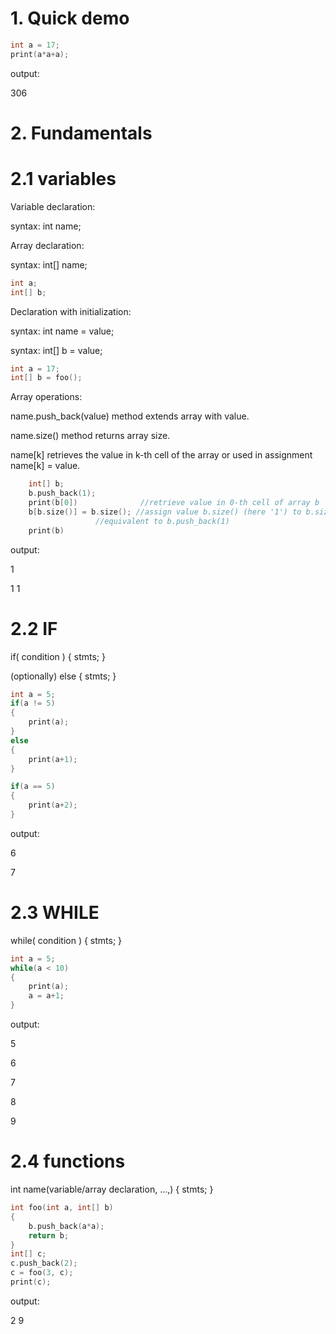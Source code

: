 
# 1. Quick demo
``` c++
int a = 17;
print(a*a+a);
```
output:

306

# 2. Fundamentals
# 2.1 variables
Variable declaration: 

syntax: int name;

Array declaration:

syntax: int[] name;
``` c++
int a;
int[] b;
```
Declaration with initialization:

syntax: int name = value;

syntax: int[] b = value;
```c++
int a = 17;
int[] b = foo();
```
Array operations:

name.push_back(value) method extends array with value.

name.size() method returns array size.


name[k] retrieves the value in k-th cell of the array or used in assignment name[k] = value.

```c++
	int[] b;
	b.push_back(1);
	print(b[0]) 	     	 //retrieve value in 0-th cell of array b
	b[b.size()] = b.size(); //assign value b.size() (here '1') to b.size()-th cell (here '1')
			       //equivalent to b.push_back(1)
	print(b)
```
output:

1

1 1


# 2.2 IF
if( condition ) { stmts; } 

(optionally) else { stmts; }
``` c++
int a = 5;
if(a != 5)
{
	print(a);
}
else
{
	print(a+1);
}

if(a == 5)
{
	print(a+2);
}
```
output: 

6

7

# 2.3 WHILE
while( condition ) { stmts; }
``` c++
int a = 5;
while(a < 10)
{
	print(a);
	a = a+1;
}
```
output:

5

6

7

8

9


# 2.4 functions
int name(variable/array declaration, ...,)
{
	stmts;
}

``` c++
int foo(int a, int[] b)
{
	b.push_back(a*a);
	return b;
}
int[] c;
c.push_back(2);
c = foo(3, c);
print(c);
```
output:

2 9

